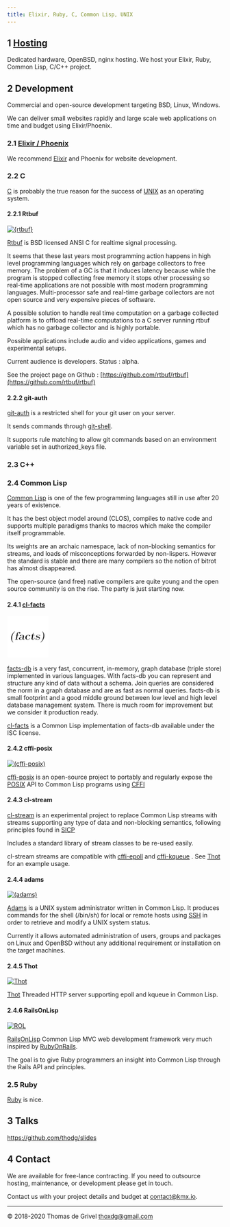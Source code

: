 ```yaml
---
title: Elixir, Ruby, C, Common Lisp, UNIX
---
```


## 1 [Hosting](/hosting)

Dedicated hardware, OpenBSD, nginx hosting.
We host your Elixir, Ruby, Common Lisp, C/C++ project.

## 2 Development
Commercial and open-source development targeting BSD, Linux, Windows.

We can deliver small websites rapidly and large scale web applications
on time and budget using Elixir/Phoenix.

### 2.1 [Elixir / Phoenix](/elixir)

We recommend [Elixir](/elixir) and Phoenix for website development.

### 2.2 C
[C](https://en.wikipedia.org/wiki/C_(programming_language))
is probably the true reason for the success of
[UNIX](https://en.wikipedia.org/wiki/Unix)
as an operating system.

#### 2.2.1 Rtbuf
[![{rtbuf}](https://avatars0.githubusercontent.com/u/61788641?s=96)](https://rtbuf.kmx.io/)

[Rtbuf](https://rtbuf.kmx.io/)
is BSD licensed ANSI C for realtime signal processing.

It seems that these last years most programming action happens in
high level programming languages which rely on garbage collectors
to free memory. The problem of a GC is that it induces latency because
while the program is stopped collecting free memory it stops other
processing so real-time applications are not possible with most modern
programming languages. Multi-processor safe and real-time garbage
collectors are not open source and very expensive pieces of software.

A possible solution to handle real time computation on a garbage
collected platform is to offload real-time computations to a C server
running rtbuf which has no garbage collector and is highly portable.

Possible applications include audio and video applications, games
and experimental setups.

Current audience is developers. Status : alpha.

See the project page on Github :
[https://github.com/rtbuf/rtbuf](https://github.com/rtbuf/rtbuf)

#### 2.2.2 git-auth
[git-auth](https://github.com/kmx-io/git-auth)
is a restricted shell for your git user on your server.

It sends commands through
[git-shell](https://git-scm.com/docs/git-shell).

It supports rule matching to allow git commands
based on an environment variable set in authorized_keys file.


### 2.3 C++

### 2.4 Common Lisp
[Common Lisp](https://cliki.net/)
is one of the few programming languages still in use after
20 years of existence.

It has the best object model around (CLOS), compiles to native
code and supports multiple paradigms thanks to macros which make
the compiler itself programmable.

Its weights are an archaic namespace, lack of non-blocking semantics
for streams, and loads of misconceptions forwarded by non-lispers.
However the standard is stable and there are many compilers so the
notion of bitrot has almost disappeared.

The open-source (and free) native compilers are quite young and the
open source community is on the rise. The party is just starting now.

#### 2.4.1 [cl-facts](https://github.com/facts-db/cl-facts)
[![(facts)](/img/cl-facts.96.png)](https://github.com/facts-db/cl-facts)

[facts-db](https://github.com/facts-db) is a very fast, concurrent,
in-memory, graph database (triple store) implemented in various languages.
With facts-db you can represent and structure any kind of data without
a schema. Join queries are considered the norm in a graph database and are
as fast as normal queries. facts-db is small footprint and a good middle
ground between low level and high level database management system.
There is much room for improvement but we consider it production ready.

[cl-facts](https://github.com/facts-db/cl-facts) is a Common Lisp
implementation of facts-db available under the ISC license.

#### 2.4.2 cffi-posix
[![(cffi-posix)](https://avatars3.githubusercontent.com/u/28656020?s=96)](https://github.com/cffi-posix)

[cffi-posix](https://github.com/cffi-posix)
is an open-source project to portably and regularly expose the
[POSIX](http://pubs.opengroup.org/onlinepubs/9699919799/)
API to Common Lisp programs using
[CFFI](https://common-lisp.net/project/cffi/)

#### 2.4.3 cl-stream
[cl-stream](https://github.com/cl-stream)
is an experimental project to replace Common Lisp streams with
streams supporting any type of data and non-blocking semantics,
following principles found in
[SICP](https://github.com/sarabander/sicp-pdf/blob/master/sicp.pdf)

Includes a standard library of stream classes to be re-used
easily.

cl-stream streams are compatible with
[cffi-epoll](https://github.com/cffi-posix/cffi-epoll)
and
[cffi-kqueue](https://github.com/cffi-posix/cffi-kqueue)
. See
[Thot](https://github.com/RailsOnLisp/thot)
for an example usage.

#### 2.4.4 adams
[![(adams)](https://avatars1.githubusercontent.com/u/38501850?s=96)](https://github.com/cl-adams/adams)

[Adams](https://github.com/cl-adams/adams)
is a UNIX system administrator written in Common Lisp.
It produces commands for the shell (/bin/sh) for local or
remote hosts using
<a href="https://www.openssh.com/" target="_blank">SSH</a>
in order to retrieve and modify a UNIX system status.

Currently it allows automated administration of users, groups and
packages on Linux and OpenBSD without any additional requirement
or installation on the target machines.

#### 2.4.5 Thot
[![Thot](https://repository-images.githubusercontent.com/86985450/bb450a80-61f4-11ea-8007-754183b76786)](https://github.com/RailsOnLisp/thot)

[Thot](https://github.com/RailsOnLisp/thot)
Threaded HTTP server supporting epoll and kqueue in Common Lisp.

#### 2.4.6 RailsOnLisp
[![ROL](https://avatars2.githubusercontent.com/u/11281575?s=96)](https://github.com/RailsOnLisp)

[RailsOnLisp](https://github.com/RailsOnLisp)
Common Lisp MVC web development framework very much
inspired by [RubyOnRails](https://rubyonrails.org/).

The goal is to give Ruby programmers an insight into Common Lisp
through the Rails API and principles.


### 2.5 Ruby
[Ruby](https://www.ruby-lang.org/) is nice.


## 3 Talks

<https://github.com/thodg/slides>


## 4 Contact

We are available for free-lance contracting.
If you need to outsource hosting, maintenance, or development please get in touch.

Contact us with your project details and budget at contact@kmx.io.

-----

&copy; 2018-2020 Thomas de Grivel <thoxdg@gmail.com>
